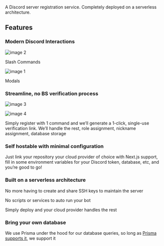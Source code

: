 A Discord server registration service. Completely deployed on a serverless architecture. 

## Features

### Modern Discord Interactions

![image 2](https://user-images.githubusercontent.com/8981287/185510392-ddfa158c-a7d8-478b-bf58-6f5970358ec6.png)


Slash Commands

![image 1](https://user-images.githubusercontent.com/8981287/185510406-782de589-5878-4198-b5cc-a722e415b3cb.png)

Modals

### Streamline, no BS verification process

![image 3](https://user-images.githubusercontent.com/8981287/185510418-7de94b94-f359-4083-9f4d-575cc965f595.png)


![image 4](https://user-images.githubusercontent.com/8981287/185510421-e8f54e95-7872-4c88-a2a1-45abedd2899f.png)


Simply register with 1 command and we’ll generate a 1-click, single-use verification link. We’ll handle the rest, role assignment, nickname assignment, database storage

### Self hostable with minimal configuration

Just link your repository your cloud provider of choice with Next.js support, fill in some environment variables for your Discord token, database, etc, and you’re good to go!

### Built on a serverless architecture

No more having to create and share SSH keys to maintain the server

No scripts or services to auto run your bot

Simply deploy and your cloud provider handles the rest

### Bring your own database

We use Prisma under the hood for our database queries, so long as [Prisma supports it](https://www.prisma.io/docs/reference/database-reference/supported-databases), we support it
